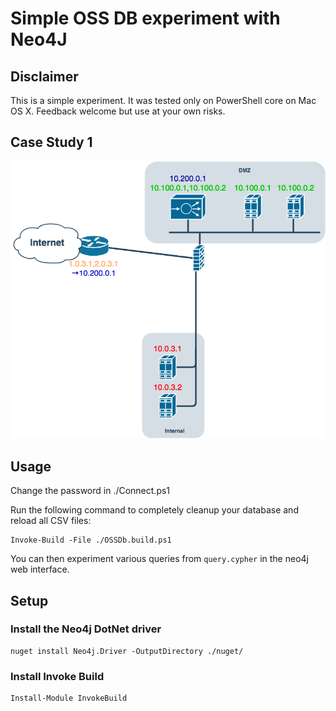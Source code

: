 # Simple OSS DB experiment with Neo4J

## Disclaimer

This is a simple experiment. It was tested only on PowerShell core on Mac OS X. Feedback welcome but use at your own risks.

## Case Study 1

![Case Study 1](Documentation/OSSDB-case-study-1.png)

## Usage

Change the password in ./Connect.ps1


Run the following command to completely cleanup your database and reload all CSV files:

    Invoke-Build -File ./OSSDb.build.ps1

You can then experiment various queries from ```query.cypher``` in the neo4j
web interface.

## Setup

### Install the Neo4j DotNet driver
    nuget install Neo4j.Driver -OutputDirectory ./nuget/

### Install Invoke Build

    Install-Module InvokeBuild
